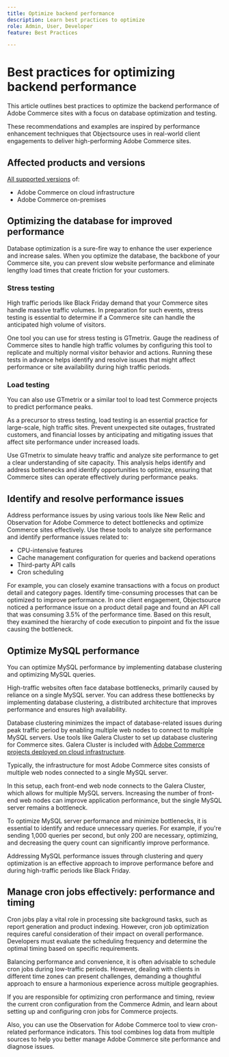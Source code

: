 ```yaml
---
title: Optimize backend performance
description: Learn best practices to optimize 
role: Admin, User, Developer
feature: Best Practices

---
```

# Best practices for optimizing backend performance

This article outlines best practices to optimize the backend performance of Adobe Commerce sites with a focus on database optimization and testing.

These recommendations and examples are inspired by performance enhancement techniques that Objectsource uses in real-world client engagements to deliver high-performing Adobe Commerce sites.


## Affected products and versions

[All supported versions](../../../release/versions.md) of:

- Adobe Commerce on cloud infrastructure
- Adobe Commerce on-premises

## Optimizing the database for improved performance

Database optimization is a sure-fire way to enhance the user experience and increase sales. When you optimize the database, the backbone of your Commerce site, you can prevent slow website performance and eliminate lengthy load times that create friction for your customers.

### Stress testing

High traffic periods like Black Friday demand that your Commerce sites handle massive traffic volumes. In preparation for such events, stress testing is essential to determine if a Commerce site can handle the anticipated high volume of visitors.

One tool you can use for stress testing is GTmetrix. Gauge the readiness of Commerce sites to handle high traffic volumes by configuring this tool to replicate and multiply normal visitor behavior and actions. Running these tests in advance helps identify and resolve issues that might affect performance or site availability during high traffic periods.

### Load testing

You can also use GTmetrix or a similar tool to load test Commerce projects to predict performance peaks.

As a precursor to stress testing, load testing is an essential practice for large-scale, high traffic sites. Prevent unexpected site outages, frustrated customers, and financial losses by anticipating and mitigating issues that affect site performance under increased loads.

Use GTmetrix to simulate heavy traffic and analyze site performance to get a clear understanding of site capacity. This analysis helps identify and address bottlenecks and identify opportunities to optimize, ensuring that Commerce sites can operate effectively during performance peaks.

## Identify and resolve performance issues

Address performance issues by using various tools like New Relic and Observation for Adobe Commerce to detect bottlenecks and optimize Commerce sites effectively. Use these tools to analyze site performance and identify performance issues related to:

- CPU-intensive features
- Cache management configuration for queries and backend operations
- Third-party API calls
- Cron scheduling

For example, you can closely examine transactions with a focus on product detail and category pages. Identify time-consuming processes that can be optimized to improve performance. In one client engagement, Objectsource noticed a performance issue on a product detail page and found an API call that was consuming 3.5% of the performance time. Based on this result, they examined the hierarchy of code execution to pinpoint and fix the issue causing the bottleneck.

## Optimize MySQL performance

You can optimize MySQL performance by implementing database clustering and optimizing MySQL queries.

High-traffic websites often face database bottlenecks, primarily caused by reliance on a single MySQL server. You can address these bottlenecks by implementing database clustering, a distributed architecture that improves performance and ensures high availability.

Database clustering minimizes the impact of database-related issues during peak traffic period by enabling multiple web nodes to connect to multiple MySQL servers. Use tools like Galera Cluster to set up database clustering for Commerce sites. Galera Cluster is included with [Adobe Commerce projects deployed on cloud infrastructure](https://experienceleague.adobe.com/docs/commerce-operations/implementation-playbook/infrastructure/cloud/technology.html).

Typically, the infrastructure for most Adobe Commerce sites consists of multiple web nodes connected to a single MySQL server.

In this setup, each front-end web node connects to the Galera Cluster, which allows for multiple MySQL servers. Increasing the number of front-end web nodes can improve application performance, but the single MySQL server remains a bottleneck.

To optimize MySQL server performance and minimize bottlenecks, it is essential to identify and reduce unnecessary queries. For example, if you're sending 1,000 queries per second, but only 200 are necessary, optimizing, and decreasing the query count can significantly improve performance.

Addressing MySQL performance issues through clustering and query optimization is an effective approach to improve performance before and during high-traffic periods like Black Friday.

## Manage cron jobs effectively: performance and timing

Cron jobs play a vital role in processing site background tasks, such as report generation and product indexing. However, cron job optimization  requires careful consideration of their impact on overall performance. Developers must evaluate the scheduling frequency and determine the optimal timing based on specific requirements.

Balancing performance and convenience, it is often advisable to schedule cron jobs during low-traffic periods. However, dealing with clients in different time zones can present challenges, demanding a thoughtful approach to ensure a harmonious experience across multiple geographies.

If you are responsible for optimizing cron performance and timing, review the current cron configuration from the Commerce Admin, and learn about setting up and configuring cron jobs for Commerce projects.

Also, you can use the Observation for Adobe Commerce tool to view cron-related performance indicators. This tool combines log data from multiple sources to help you better manage Adobe Commerce site performance and diagnose issues.















